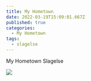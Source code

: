 ```yaml
---
title: My Hometown
date: 2022-03-19T15:09:01.667Z
published: true
categories:
  - My Hometown
tags:
  - slagelse
---
```

My Hometown Slagelse


![](/images-posts/slagelse.jpg)